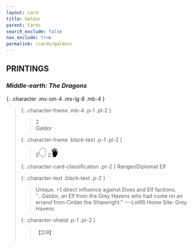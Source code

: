 ```yaml
---
layout: card
title: Galdor
parent: Cards
search_exclude: false
nav_exclude: true
permalink: /cards/galdor/
---
```


## PRINTINGS


### _Middle-earth: The Dragons_

{: .character .mx-sm-4 .mx-lg-8 .mb-4 }
> {: .character-frame .mb-4 .p-1 .pl-2 }
> > <div class="card-mp">2</div>
> > <div class="character-card-name">Galdor</div>
>
> {: .character-frame .black-text .p-1 .pl-2 }
> > 5![](/assets/images/mind.svg) 2![](/assets/images/di.svg)
>
> {: .character-card-classification .pr-2 }
> Ranger/Diplomat Elf
>
> {: .character-text .black-text .p-2 }
> > Unique. +1 direct influence against Elves and Elf factions.  "...Galdor, an Elf from the Grey Havens who had come on an errand from Cirdan the Shipwright."  ---LotRII  Home Site: Grey Havens 
>
> {: .character-shield .p-1 .pr-2 }
> > <div class="card-shield">【2/9】</div>
> > <div class="card-corruption">&nbsp;</div>

